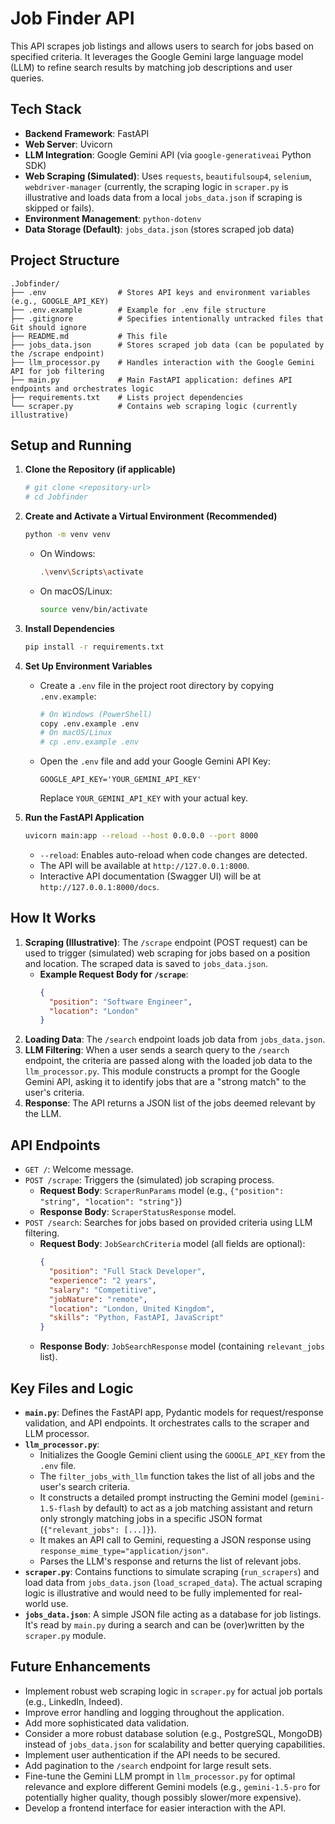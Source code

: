 # Job Finder API

This API scrapes job listings and allows users to search for jobs based on specified criteria. It leverages the Google Gemini large language model (LLM) to refine search results by matching job descriptions and user queries.

## Tech Stack

*   **Backend Framework**: FastAPI
*   **Web Server**: Uvicorn
*   **LLM Integration**: Google Gemini API (via `google-generativeai` Python SDK)
*   **Web Scraping (Simulated)**: Uses `requests`, `beautifulsoup4`, `selenium`, `webdriver-manager` (currently, the scraping logic in `scraper.py` is illustrative and loads data from a local `jobs_data.json` if scraping is skipped or fails).
*   **Environment Management**: `python-dotenv`
*   **Data Storage (Default)**: `jobs_data.json` (stores scraped job data)

## Project Structure

```
.Jobfinder/
├── .env                # Stores API keys and environment variables (e.g., GOOGLE_API_KEY)
├── .env.example        # Example for .env file structure
├── .gitignore          # Specifies intentionally untracked files that Git should ignore
├── README.md           # This file
├── jobs_data.json      # Stores scraped job data (can be populated by the /scrape endpoint)
├── llm_processor.py    # Handles interaction with the Google Gemini API for job filtering
├── main.py             # Main FastAPI application: defines API endpoints and orchestrates logic
├── requirements.txt    # Lists project dependencies
└── scraper.py          # Contains web scraping logic (currently illustrative)
```

## Setup and Running

1.  **Clone the Repository (if applicable)**
    ```bash
    # git clone <repository-url>
    # cd Jobfinder
    ```

2.  **Create and Activate a Virtual Environment (Recommended)**
    ```bash
    python -m venv venv
    ```
    *   On Windows:
        ```bash
        .\venv\Scripts\activate
        ```
    *   On macOS/Linux:
        ```bash
        source venv/bin/activate
        ```

3.  **Install Dependencies**
    ```bash
    pip install -r requirements.txt
    ```

4.  **Set Up Environment Variables**
    *   Create a `.env` file in the project root directory by copying `.env.example`:
        ```bash
        # On Windows (PowerShell)
        copy .env.example .env
        # On macOS/Linux
        # cp .env.example .env
        ```
    *   Open the `.env` file and add your Google Gemini API Key:
        ```
        GOOGLE_API_KEY='YOUR_GEMINI_API_KEY'
        ```
        Replace `YOUR_GEMINI_API_KEY` with your actual key.

5.  **Run the FastAPI Application**
    ```bash
    uvicorn main:app --reload --host 0.0.0.0 --port 8000
    ```
    *   `--reload`: Enables auto-reload when code changes are detected.
    *   The API will be available at `http://127.0.0.1:8000`.
    *   Interactive API documentation (Swagger UI) will be at `http://127.0.0.1:8000/docs`.

## How It Works

1.  **Scraping (Illustrative)**: The `/scrape` endpoint (POST request) can be used to trigger (simulated) web scraping for jobs based on a position and location. The scraped data is saved to `jobs_data.json`.
    *   **Example Request Body for `/scrape`**:
        ```json
        {
          "position": "Software Engineer",
          "location": "London"
        }
        ```
2.  **Loading Data**: The `/search` endpoint loads job data from `jobs_data.json`.
3.  **LLM Filtering**: When a user sends a search query to the `/search` endpoint, the criteria are passed along with the loaded job data to the `llm_processor.py`. This module constructs a prompt for the Google Gemini API, asking it to identify jobs that are a "strong match" to the user's criteria.
4.  **Response**: The API returns a JSON list of the jobs deemed relevant by the LLM.

## API Endpoints

*   `GET /`: Welcome message.
*   `POST /scrape`: Triggers the (simulated) job scraping process.
    *   **Request Body**: `ScraperRunParams` model (e.g., `{"position": "string", "location": "string"}`)
    *   **Response Body**: `ScraperStatusResponse` model.
*   `POST /search`: Searches for jobs based on provided criteria using LLM filtering.
    *   **Request Body**: `JobSearchCriteria` model (all fields are optional):
        ```json
        {
          "position": "Full Stack Developer",
          "experience": "2 years",
          "salary": "Competitive",
          "jobNature": "remote",
          "location": "London, United Kingdom",
          "skills": "Python, FastAPI, JavaScript"
        }
        ```
    *   **Response Body**: `JobSearchResponse` model (containing `relevant_jobs` list).

## Key Files and Logic

*   **`main.py`**: Defines the FastAPI app, Pydantic models for request/response validation, and API endpoints. It orchestrates calls to the scraper and LLM processor.
*   **`llm_processor.py`**: 
    *   Initializes the Google Gemini client using the `GOOGLE_API_KEY` from the `.env` file.
    *   The `filter_jobs_with_llm` function takes the list of all jobs and the user's search criteria.
    *   It constructs a detailed prompt instructing the Gemini model (`gemini-1.5-flash` by default) to act as a job matching assistant and return only strongly matching jobs in a specific JSON format (`{"relevant_jobs": [...]}`).
    *   It makes an API call to Gemini, requesting a JSON response using `response_mime_type="application/json"`.
    *   Parses the LLM's response and returns the list of relevant jobs.
*   **`scraper.py`**: Contains functions to simulate scraping (`run_scrapers`) and load data from `jobs_data.json` (`load_scraped_data`). The actual scraping logic is illustrative and would need to be fully implemented for real-world use.
*   **`jobs_data.json`**: A simple JSON file acting as a database for job listings. It's read by `main.py` during a search and can be (over)written by the `scraper.py` module.

## Future Enhancements

*   Implement robust web scraping logic in `scraper.py` for actual job portals (e.g., LinkedIn, Indeed).
*   Improve error handling and logging throughout the application.
*   Add more sophisticated data validation.
*   Consider a more robust database solution (e.g., PostgreSQL, MongoDB) instead of `jobs_data.json` for scalability and better querying capabilities.
*   Implement user authentication if the API needs to be secured.
*   Add pagination to the `/search` endpoint for large result sets.
*   Fine-tune the Gemini LLM prompt in `llm_processor.py` for optimal relevance and explore different Gemini models (e.g., `gemini-1.5-pro` for potentially higher quality, though possibly slower/more expensive).
*   Develop a frontend interface for easier interaction with the API.

